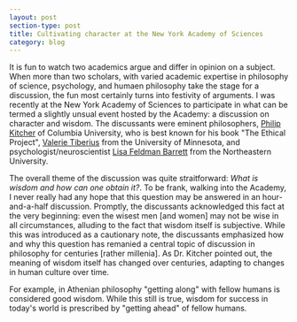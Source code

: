 ```yaml
---
layout: post
section-type: post
title: Cultivating character at the New York Academy of Sciences
category: blog
---
```


<p> It is fun to watch two academics argue and differ in opinion on a subject. When more than two scholars, with varied academic expertise in philosophy of science, psychology, and humaen philosophy take the stage for a discussion, the fun most certainly turns into festivity of arguments. I was recently at the New York Academy of Sciences to participate in what can be termed a slightly unsual event hosted by the Academy: a discussion on character and wisdom. The discussants were eminent philosophers, <a href="http://philosophy.columbia.edu/directories/faculty/philip-kitcher" title="Philip Kitcher">Philip Kitcher</a> of Columbia University, who is best known for his book &quot;The Ethical Project&quot;, <a href="http://philosophy.umn.edu/people/FacultyProfile.php?UID=tiberius/" title="Valerie Tiberius">Valerie Tiberius</a> from the University of Minnesota, and psychologist/neuroscientist <a href="http://www.northeastern.edu/cos/faculty/lisa-feldman-barrett/" title="Lisa Feldman Barrett">Lisa Feldman Barrett</a> from the Northeastern University. <br></p>

<p>The overall theme of the discussion was quite straitforward: <i>What is wisdom and how can one obtain it?</i>. To be frank, walking into the Academy, I never really had any hope that this question may be answered in an hour-and-a-half discussion. Promptly, the discussants acknowledged this fact at the very beginning: even the wisest men [and women] may not be wise in all circumstances, alluding to the fact that wisdom itself is subjective. While this was introduced as a cautionary note, the discussants emphasized how and why this question has remanied a central topic of discussion in philosophy for centuries [rather millenia]. As Dr. Kitcher pointed out, the meaning of wisdom itself has changed over centuries, adapting to changes in human culture over time.</p> 

<p>For example, in Athenian philosophy &quot;getting along&quot; with fellow humans is considered good wisdom. While this still is true, wisdom for success in today's world is prescribed by &quot;getting ahead&quot; of fellow humans. </p>


